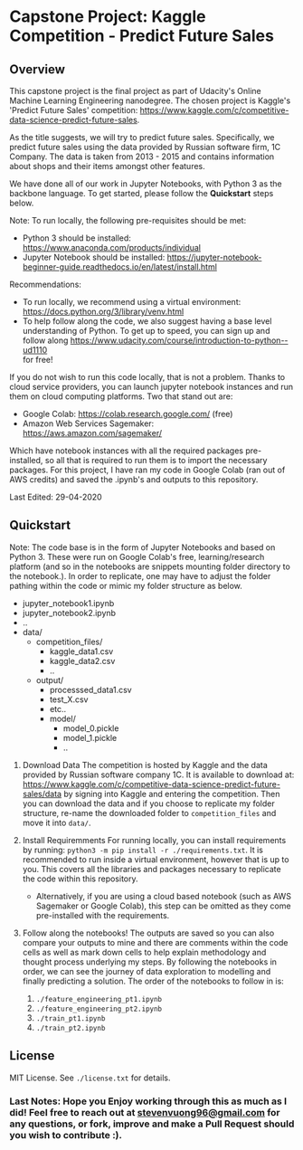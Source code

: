 # Capstone Project: Kaggle Competition - Predict Future Sales

## Overview
This capstone project is the final project as part of Udacity's Online Machine 
Learning Engineering nanodegree. The chosen project is Kaggle's 'Predict Future
Sales' competition: https://www.kaggle.com/c/competitive-data-science-predict-future-sales.

As the title suggests, we will try to predict future sales. Specifically, we predict future sales 
using the data provided by Russian software firm, 1C Company. The data is taken from 2013 - 2015 
and contains information about shops and their items amongst other features.

We have done all of our work in Jupyter Notebooks, with Python 3 as the backbone
language. To get started, please follow the **Quickstart** steps below.

Note: To run locally, the following pre-requisites should be met:
-  Python 3 should be installed: https://www.anaconda.com/products/individual
-  Jupyter Notebook should be installed: https://jupyter-notebook-beginner-guide.readthedocs.io/en/latest/install.html

Recommendations:
-  To run locally, we recommend using a virtual environment: https://docs.python.org/3/library/venv.html
-  To help follow along the code, we also suggest having a base level understanding of Python. To 
get up to speed, you can sign up and follow along https://www.udacity.com/course/introduction-to-python--ud1110  
for free!

If you do not wish to run this code locally, that is not a problem. Thanks to cloud service providers, 
you can launch jupyter notebook instances and run them on cloud computing platforms. Two that stand 
out are:
- Google Colab: https://colab.research.google.com/ (free)
- Amazon Web Services Sagemaker: https://aws.amazon.com/sagemaker/ 


Which have notebook instances with all the required packages pre-installed, so all that is required to run
them is to import the necessary packages. For this project, I have ran my code in Google Colab (ran out of AWS credits) and saved the .ipynb's and outputs to this repository.


Last Edited: 29-04-2020

## Quickstart

Note: The code base is in the form of Jupyter Notebooks and based on Python 3. These
were run on Google Colab's free, learning/research platform (and so in the notebooks are
snippets mounting folder directory to the notebook.). In order to replicate, one may
have to adjust the folder pathing within the code or mimic my folder structure as below.

- jupyter_notebook1.ipynb
- jupyter_notebook2.ipynb
- ..
- data/
  - competition_files/
    - kaggle_data1.csv
    - kaggle_data2.csv
    - ..
  - output/
    - processsed_data1.csv
    - test_X.csv
    - etc..
    - model/
      - model_0.pickle
      - model_1.pickle
      - ..



1. Download Data
The competition is hosted by Kaggle and the data provided by Russian software company 1C. 
It is available to download at: https://www.kaggle.com/c/competitive-data-science-predict-future-sales/data 
by signing into Kaggle and entering the competition. Then you can download the data and 
if you choose to replicate my folder structure, re-name the downloaded folder to `competition_files` and 
move it into `data/`.

2. Install Requiremments
For running locally, you can install requirements by running:
`python3 -m pip install -r ./requirements.txt`. It is recommended to run inside a 
virtual environment, however that is up to you. This covers all the libraries and 
packages necessary to replicate the code within this repository.

    -  Alternatively, if you are using a cloud based notebook (such as AWS Sagemaker or Google Colab), this step
can be omitted as they come pre-installed with the requirements.

3. Follow along the notebooks! The outputs are saved so you can also compare your outputs to mine and there are comments within the code cells as well as mark down cells to help explain methodology and thought process underlying my steps. 
By following the notebooks in order, we can see the journey of data exploration to modelling and finally predicting
a solution. The order of the notebooks to follow in is:
    1.  `./feature_engineering_pt1.ipynb`
    2.  `./feature_engineering_pt2.ipynb`
    3.  `./train_pt1.ipynb`
    4.  `./train_pt2.ipynb`


## License
MIT License. See `./license.txt` for details.


### Last Notes: Hope you Enjoy working through this as much as I did! Feel free to reach out at stevenvuong96@gmail.com for any questions, or fork, improve and make a Pull Request should you wish to contribute :).
